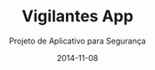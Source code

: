 ---
title: "Vigilantes App"
subtitle: Projeto de Aplicativo para Segurança
layout: default
modal_id: 23
date: 2014-11-08
img: "vigilantes"
thumb_url: http://res.cloudinary.com/drlko5ghb/image/upload/v1466794939/a9acei2mzujudzzknowv.png
medium_post_url: https://medium.com/luizcarvalho-com/vigilantes-ap-6dda8d1964f2
---